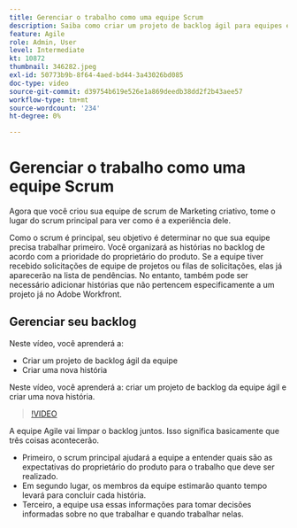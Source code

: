 ```yaml
---
title: Gerenciar o trabalho como uma equipe Scrum
description: Saiba como criar um projeto de backlog ágil para equipes e criar uma nova história.
feature: Agile
role: Admin, User
level: Intermediate
kt: 10872
thumbnail: 346282.jpeg
exl-id: 50773b9b-8f64-4aed-bd44-3a43026bd085
doc-type: video
source-git-commit: d39754b619e526e1a869deedb38dd2f2b43aee57
workflow-type: tm+mt
source-wordcount: '234'
ht-degree: 0%

---
```


# Gerenciar o trabalho como uma equipe Scrum

Agora que você criou sua equipe de scrum de Marketing criativo, tome o lugar do scrum principal para ver como é a experiência dele.

Como o scrum é principal, seu objetivo é determinar no que sua equipe precisa trabalhar primeiro. Você organizará as histórias no backlog de acordo com a prioridade do proprietário do produto. Se a equipe tiver recebido solicitações de equipe de projetos ou filas de solicitações, elas já aparecerão na lista de pendências. No entanto, também pode ser necessário adicionar histórias que não pertencem especificamente a um projeto já no Adobe Workfront.

## Gerenciar seu backlog

Neste vídeo, você aprenderá a:

- Criar um projeto de backlog ágil da equipe
- Criar uma nova história

Neste vídeo, você aprenderá a: criar um projeto de backlog da equipe ágil e criar uma nova história.

>[!VIDEO](https://video.tv.adobe.com/v/346282/?quality=12&learn=on)

A equipe Agile vai limpar o backlog juntos. Isso significa basicamente que três coisas acontecerão.

- Primeiro, o scrum principal ajudará a equipe a entender quais são as expectativas do proprietário do produto para o trabalho que deve ser realizado.
- Em segundo lugar, os membros da equipe estimarão quanto tempo levará para concluir cada história.
- Terceiro, a equipe usa essas informações para tomar decisões informadas sobre no que trabalhar e quando trabalhar nelas.
